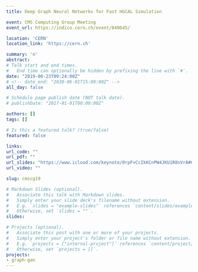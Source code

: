 ```yaml
---
title: Deep Graph Neural Networks for Fast HGCAL Simulation

event: CMS Computing Group Meeting
event_url: https://indico.cern.ch/event/840645/

location: 'CERN'
location_link: 'https://cern.ch'

summary: 'n'
abstract:
# Talk start and end times.
#   End time can optionally be hidden by prefixing the line with `#`.
date: "2019-08-23T09:24:00Z"
# <!-- date_end: "2030-06-01T15:00:00Z" -->
all_day: false

# Schedule page publish date (NOT talk date).
# publishDate: "2017-01-01T00:00:00Z"

authors: []
tags: []

# Is this a featured talk? (true/false)
featured: false

links:
url_code: ""
url_pdf: ""
url_slides: "https://www.icloud.com/keynote/0rpFvCcIkKCnPW4JKU1R8nVrA#GNNs_for_Fast_HGCAL_Simulation_(CMG)"
url_video: ""

slug: cmscg19

# Markdown Slides (optional).
#   Associate this talk with Markdown slides.
#   Simply enter your slide deck's filename without extension.
#   E.g. `slides = "example-slides"` references `content/slides/example-slides.md`.
#   Otherwise, set `slides = ""`.
slides:

# Projects (optional).
#   Associate this post with one or more of your projects.
#   Simply enter your project's folder or file name without extension.
#   E.g. `projects = ["internal-project"]` references `content/project/deep-learning/index.md`.
#   Otherwise, set `projects = []`.
projects:
- graph-gan
---
```

